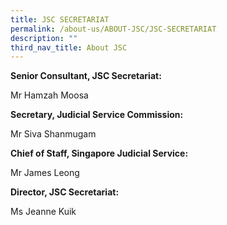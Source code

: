 ```yaml
---
title: JSC SECRETARIAT
permalink: /about-us/ABOUT-JSC/JSC-SECRETARIAT
description: ""
third_nav_title: About JSC
---
```


**Senior Consultant, JSC Secretariat:**

Mr Hamzah Moosa

**Secretary, Judicial Service Commission:**

Mr Siva Shanmugam

**Chief of Staff, Singapore Judicial Service:**

Mr James Leong

**Director, JSC Secretariat:**

Ms Jeanne Kuik